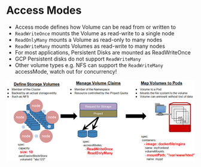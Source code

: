 # Access Modes

* Access mode defines how Volume can be read from or written to
* `ReadWriteOnce` mounts the Volume as read-write to a single node
* `ReadOnlyMany` mounts a Volume as read-only to many nodes
* `ReadWriteMany` mounts Volumes as read-write to many nodes
* For most applications, Persistent Disks are mounted as ReadWriteOnce
* GCP Persistent disks do not support `ReadWriteMany`
* Other volume types e.g. NFS can support the `ReadWriteMany` accessMode, watch out for concurrency!

[![](../media/access-modes.png)](https://www.openshift.com/blog/openshift-enterprise-3-evolving-paas-future)